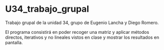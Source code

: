 # U34_trabajo_grupal
Trabajo grupal de la unidad 34, grupo de Eugenio Lancha y Diego Romero.  

El programa consistirá en poder recoger una matriz y aplicar métodos directos, iterativos y no lineales vistos en clase y mostrar los resultados en pantalla. 

